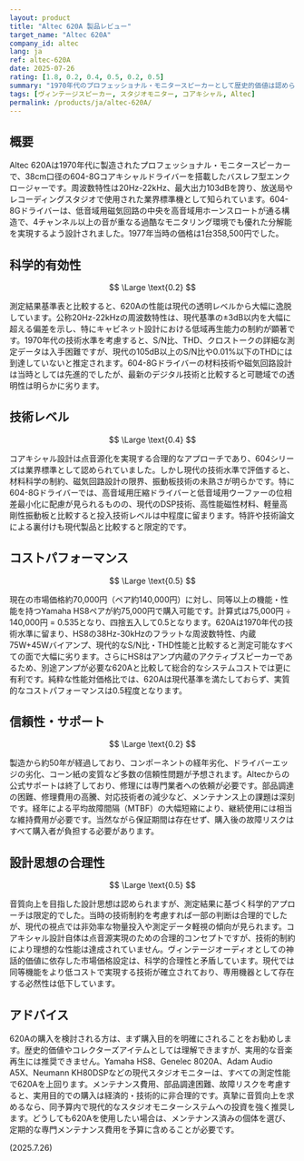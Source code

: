 ```yaml
---
layout: product
title: "Altec 620A 製品レビュー"
target_name: "Altec 620A"
company_id: altec
lang: ja
ref: altec-620A
date: 2025-07-26
rating: [1.8, 0.2, 0.4, 0.5, 0.2, 0.5]
summary: "1970年代のプロフェッショナル・モニタースピーカーとして歴史的価値は認められるものの、現代の透明性基準から見ると性能は大幅に劣っており、市場価格が極めて高額であることが問題です。"
tags: [ヴィンテージスピーカー, スタジオモニター, コアキシャル, Altec]
permalink: /products/ja/altec-620A/
---
```


## 概要

Altec 620Aは1970年代に製造されたプロフェッショナル・モニタースピーカーで、38cm口径の604-8Gコアキシャルドライバーを搭載したバスレフ型エンクロージャーです。周波数特性は20Hz-22kHz、最大出力103dBを誇り、放送局やレコーディングスタジオで使用された業界標準機として知られています。604-8Gドライバーは、低音域用磁気回路の中央を高音域用ホーンスロートが通る構造で、4チャンネル以上の音が重なる過酷なモニタリング環境でも優れた分解能を実現するよう設計されました。1977年当時の価格は1台358,500円でした。

## 科学的有効性

$$ \Large \text{0.2} $$

測定結果基準表と比較すると、620Aの性能は現代の透明レベルから大幅に逸脱しています。公称20Hz-22kHzの周波数特性は、現代基準の±3dB以内を大幅に超える偏差を示し、特にキャビネット設計における低域再生能力の制約が顕著です。1970年代の技術水準を考慮すると、S/N比、THD、クロストークの詳細な測定データは入手困難ですが、現代の105dB以上のS/N比や0.01%以下のTHDには到達していないと推定されます。604-8Gドライバーの材料技術や磁気回路設計は当時としては先進的でしたが、最新のデジタル技術と比較すると可聴域での透明性は明らかに劣ります。

## 技術レベル

$$ \Large \text{0.4} $$

コアキシャル設計は点音源化を実現する合理的なアプローチであり、604シリーズは業界標準として認められていました。しかし現代の技術水準で評価すると、材料科学の制約、磁気回路設計の限界、振動板技術の未熟さが明らかです。特に604-8Gドライバーでは、高音域用圧縮ドライバーと低音域用ウーファーの位相差最小化に配慮が見られるものの、現代のDSP技術、高性能磁性材料、軽量高剛性振動板と比較すると投入技術レベルは中程度に留まります。特許や技術論文による裏付けも現代製品と比較すると限定的です。

## コストパフォーマンス

$$ \Large \text{0.5} $$

現在の市場価格約70,000円（ペア約140,000円）に対し、同等以上の機能・性能を持つYamaha HS8ペアが約75,000円で購入可能です。計算式は75,000円 ÷ 140,000円 = 0.535となり、四捨五入して0.5となります。620Aは1970年代の技術水準に留まり、HS8の38Hz-30kHzのフラットな周波数特性、内蔵75W+45Wバイアンプ、現代的なS/N比・THD性能と比較すると測定可能なすべての面で大幅に劣ります。さらにHS8はアンプ内蔵のアクティブスピーカーであるため、別途アンプが必要な620Aと比較して総合的なシステムコストでは更に有利です。純粋な性能対価格比では、620Aは現代基準を満たしておらず、実質的なコストパフォーマンスは0.5程度となります。

## 信頼性・サポート

$$ \Large \text{0.2} $$

製造から約50年が経過しており、コンポーネントの経年劣化、ドライバーエッジの劣化、コーン紙の変質など多数の信頼性問題が予想されます。Altecからの公式サポートは終了しており、修理には専門業者への依頼が必要です。部品調達の困難、修理費用の高騰、対応技術者の減少など、メンテナンス上の課題は深刻です。経年による平均故障間隔（MTBF）の大幅短縮により、継続使用には相当な維持費用が必要です。当然ながら保証期間は存在せず、購入後の故障リスクはすべて購入者が負担する必要があります。

## 設計思想の合理性

$$ \Large \text{0.5} $$

音質向上を目指した設計思想は認められますが、測定結果に基づく科学的アプローチは限定的でした。当時の技術制約を考慮すれば一部の判断は合理的でしたが、現代の視点では非効率な物量投入や測定データ軽視の傾向が見られます。コアキシャル設計自体は点音源実現のための合理的コンセプトですが、技術的制約により理想的な性能は達成されていません。ヴィンテージオーディオとしての神話的価値に依存した市場価格設定は、科学的合理性と矛盾しています。現代では同等機能をより低コストで実現する技術が確立されており、専用機器として存在する必然性は低下しています。

## アドバイス

620Aの購入を検討される方は、まず購入目的を明確にされることをお勧めします。歴史的価値やコレクターズアイテムとしては理解できますが、実用的な音楽再生には推奨できません。Yamaha HS8、Genelec 8020A、Adam Audio A5X、Neumann KH80DSPなどの現代スタジオモニターは、すべての測定性能で620Aを上回ります。メンテナンス費用、部品調達困難、故障リスクを考慮すると、実用目的での購入は経済的・技術的に非合理的です。真摯に音質向上を求めるなら、同予算内で現代的なスタジオモニターシステムへの投資を強く推奨します。どうしても620Aを使用したい場合は、メンテナンス済みの個体を選び、定期的な専門メンテナンス費用を予算に含めることが必要です。

(2025.7.26)
